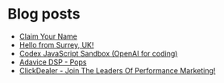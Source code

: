# Blog posts
<!-- BLOG-POST-LIST:START -->
- [Claim Your Name](https://afflift.com/f/threads/claim-your-name.8300/)
- [Hello from Surrey, UK!](https://afflift.com/f/threads/hello-from-surrey-uk.9970/)
- [Codex JavaScript Sandbox &lpar;OpenAI for coding&rpar;](https://afflift.com/f/threads/codex-javascript-sandbox-openai-for-coding.10013/)
- [Adavice DSP - Pops](https://afflift.com/f/threads/adavice-dsp-pops.8378/)
- [ClickDealer - Join The Leaders Of Performance Marketing!](https://afflift.com/f/threads/clickdealer-join-the-leaders-of-performance-marketing.2440/)
<!-- BLOG-POST-LIST:END -->
